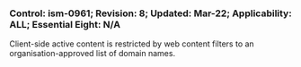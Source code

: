 ### Control: ism-0961; Revision: 8; Updated: Mar-22; Applicability: ALL; Essential Eight: N/A
<p>Client-side active content is restricted by web content filters to an organisation-approved list of domain names.</p>